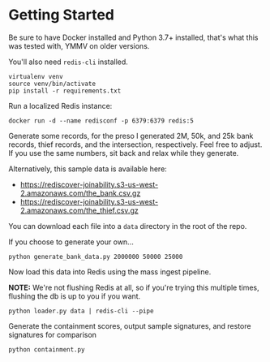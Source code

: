 # Getting Started

Be sure to have Docker installed and Python 3.7+ installed, that's what this was tested with, YMMV on older versions.

You'll also need `redis-cli` installed.

```
virtualenv venv
source venv/bin/activate
pip install -r requirements.txt
```

Run a localized Redis instance:

```
docker run -d --name redisconf -p 6379:6379 redis:5
```

Generate some records, for the preso I generated 2M, 50k, and 25k bank records, thief records, and the intersection, respectively. Feel free to adjust. If you use
the same numbers, sit back and relax while they generate.

Alternatively, this sample data is available here:

- https://rediscover-joinability.s3-us-west-2.amazonaws.com/the_bank.csv.gz
- https://rediscover-joinability.s3-us-west-2.amazonaws.com/the_thief.csv.gz

You can download each file into a `data` directory in the root of the repo.

If you choose to generate your own...

```
python generate_bank_data.py 2000000 50000 25000
```

Now load this data into Redis using the mass ingest pipeline.

**NOTE:** We're not flushing Redis at all, so if you're trying this multiple times, flushing the db is up to you if you want.

```
python loader.py data | redis-cli --pipe
```

Generate the containment scores, output sample signatures, and restore signatures for comparison

```
python containment.py
```
